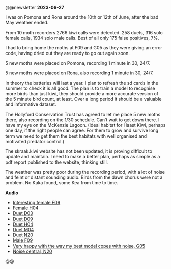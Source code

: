 @@newsletter
__2023-06-27__

I was on Pomona and Rona around the 10th or 12th of June, after the bad May weather ended.

From 10 moth recorders 2766 kiwi calls were detected. 258 duets, 316 solo female calls, 1934 solo male calls. Best of all only 175 false positives, 7%.

I had to bring home the moths at F09 and G05 as they were giving an error code, having dried out they are ready to go out again soon.

5 new moths were placed on Pomona, recording 1 minute in 30, 24/7.

5 new moths were placed on Rona, also recording 1 minute in 30, 24/7.

In theory the batteries will last a year. I plan to refresh the sd cards in the summer to check it is all good.  The plan is to train a model to recognise more birds than just kiwi, they should provide a more accurate version of the 5 minute bird count, at least. Over a long period it should be a valuable and informative dataset.

The Hollyford Conservation Trust has agreed to let me place 5 new moths there, also  recording on the 1/30 schedule. Can’t wait to get down there. I have my eye on the McKenzie Lagoon. (Ideal habitat for Haast Kiwi, perhaps one day, if the right people can agree. For them to grow and survive long term we need to get them the best habitats with well organised and motivated predator control.)

The skraak.kiwi website has not been updated, it is proving difficult to update and maintain. I need to make a better plan, perhaps as simple as a pdf report published to the website, thinking still.

The weather was pretty poor during the recording period, with a lot of noise and feint or distant sounding audio. Birds from the dawn chorus were not a problem. No Kaka found, some Kea from time to time.

__Audio__
- [Interesting female F09](https://res.cloudinary.com/dofwwje6q/video/upload/v1687827936/Pomona/2023-06-27/F09-2023-06-10-20230525_041500-22-55_zeifbs.mp4)
- [Female H04](https://res.cloudinary.com/dofwwje6q/video/upload/v1687828051/Pomona/2023-06-27/H04-2023-06-10-20230428_224500-167-200_i4mmtt.mp4)
- [Duet D03](https://res.cloudinary.com/dofwwje6q/video/upload/v1687828326/Pomona/2023-06-27/D03-2023-06-10-20230421_201500-372-423_mqc6xh.mp4)
- [Duet D09](https://res.cloudinary.com/dofwwje6q/video/upload/v1687828420/Pomona/2023-06-27/D09-2023-06-10-20230501_181501-342-388_g80rwr.mp4)
- [Duet H04](https://res.cloudinary.com/dofwwje6q/video/upload/v1687828564/Pomona/2023-06-27/H04-2023-06-10-20230419_051500-675-715_oaty04.mp4)
- [Duet M04](https://res.cloudinary.com/dofwwje6q/video/upload/v1687828670/Pomona/2023-06-27/M04-2023-06-10-20230418_203000-847-895_vfymc9.mp4)
- [Duet N20](https://res.cloudinary.com/dofwwje6q/video/upload/v1687828994/Pomona/2023-06-27/N20-2023-06-10-20230415_194500-302-340_zghpb4.mp4)
- [Male F09](https://res.cloudinary.com/dofwwje6q/video/upload/v1687829135/Pomona/2023-06-27/F09-2023-06-10-20230510_011500-720-753_wgicxw.mp4)
- [Very happy with the way my best model copes with noise, G05](https://res.cloudinary.com/dofwwje6q/video/upload/v1687829219/Pomona/2023-06-27/G05-2023-06-10-20230515_010000-127-150_syhnax.mp4)
- [Noise central, N20](https://res.cloudinary.com/dofwwje6q/video/upload/v1687829396/Pomona/2023-06-27/N20-2023-06-10-20230426_051500-195-218_xmfu7a.mp4)


@@